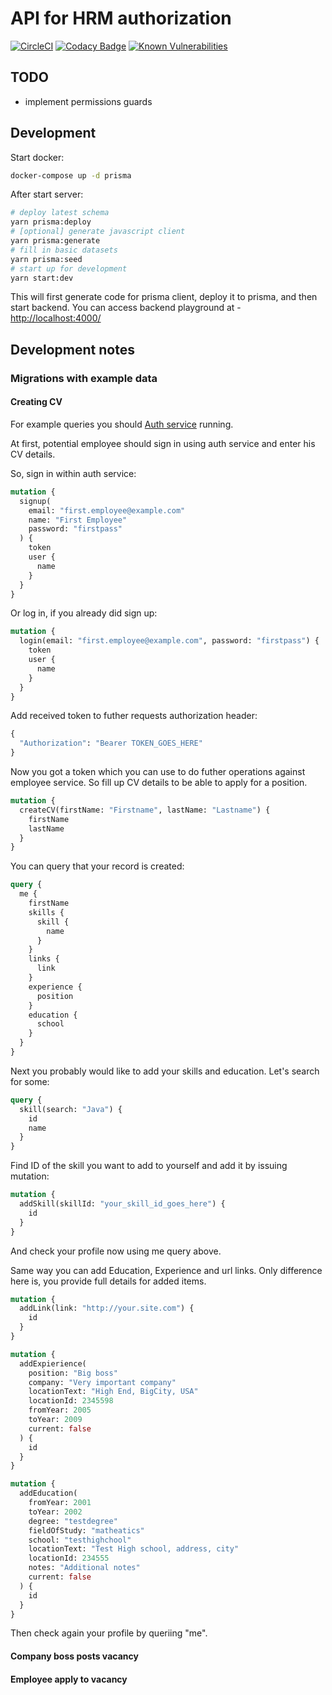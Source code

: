 # API for HRM authorization

[![CircleCI](https://circleci.com/gh/cloudhrm/employee.svg?style=svg)](https://circleci.com/gh/cloudhrm/employee)
[![Codacy Badge](https://api.codacy.com/project/badge/Grade/9c011f88df0e4792be032abcef6d8eda)](https://www.codacy.com/app/cloudhrm/employee?utm_source=github.com&utm_medium=referral&utm_content=cloudhrm/employee&utm_campaign=Badge_Grade)
[![Known Vulnerabilities](https://snyk.io/test/github/cloudhrm/employee/badge.svg)](https://snyk.io/test/github/cloudhrm/employee)

## TODO

- implement permissions guards

## Development

Start docker:

```sh
docker-compose up -d prisma
```

After start server:

```sh
# deploy latest schema
yarn prisma:deploy
# [optional] generate javascript client
yarn prisma:generate
# fill in basic datasets
yarn prisma:seed
# start up for development
yarn start:dev
```

This will first generate code for prisma client, deploy it to prisma, and then start backend.
You can access backend playground at - [http://localhost:4000/](http://localhost:4000/)

## Development notes

### Migrations with example data

#### Creating CV

For example queries you should [Auth service](https://github.com/cloudhrm/auth) running.

At first, potential employee should sign in using auth service and enter his CV details.

So, sign in within auth service:

```graphql
mutation {
  signup(
    email: "first.employee@example.com"
    name: "First Employee"
    password: "firstpass"
  ) {
    token
    user {
      name
    }
  }
}
```

Or log in, if you already did sign up:

```graphql
mutation {
  login(email: "first.employee@example.com", password: "firstpass") {
    token
    user {
      name
    }
  }
}
```

Add received token to futher requests authorization header:

```graphql
{
  "Authorization": "Bearer TOKEN_GOES_HERE"
}
```

Now you got a token which you can use to do futher operations against employee service.
So fill up CV details to be able to apply for a position.

```graphql
mutation {
  createCV(firstName: "Firstname", lastName: "Lastname") {
    firstName
    lastName
  }
}
```

You can query that your record is created:

```graphql
query {
  me {
    firstName
    skills {
      skill {
        name
      }
    }
    links {
      link
    }
    experience {
      position
    }
    education {
      school
    }
  }
}
```

Next you probably would like to add your skills and education. Let's search for some:

```graphql
query {
  skill(search: "Java") {
    id
    name
  }
}
```

Find ID of the skill you want to add to yourself and add it by issuing mutation:

```graphql
mutation {
  addSkill(skillId: "your_skill_id_goes_here") {
    id
  }
}
```

And check your profile now using me query above.

Same way you can add Education, Experience and url links. Only difference here is,
you provide full details for added items.

```graphql
mutation {
  addLink(link: "http://your.site.com") {
    id
  }
}
```

```graphql
mutation {
  addExpierience(
    position: "Big boss"
    company: "Very important company"
    locationText: "High End, BigCity, USA"
    locationId: 2345598
    fromYear: 2005
    toYear: 2009
    current: false
  ) {
    id
  }
}
```

```graphql
mutation {
  addEducation(
    fromYear: 2001
    toYear: 2002
    degree: "testdegree"
    fieldOfStudy: "matheatics"
    school: "testhighchool"
    locationText: "Test High school, address, city"
    locationId: 234555
    notes: "Additional notes"
    current: false
  ) {
    id
  }
}
```

Then check again your profile by queriing "me".

#### Company boss posts vacancy

#### Employee apply to vacancy
